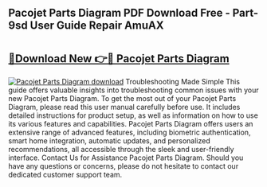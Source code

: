 ## Pacojet Parts Diagram PDF Download Free - Part-9sd User Guide Repair AmuAX

# <h2><a href="http://dftcsl.blite.top/?on=Pacojet+Parts+Diagram">🔗Download New 👉🔴 Pacojet Parts Diagram</a></h2>

[![Pacojet Parts Diagram download](https://i.imgur.com/lujVjoI.png)](http://dftcsl.blite.top/?on=Pacojet+Parts+Diagram)
Troubleshooting Made Simple This guide offers valuable insights into troubleshooting common issues with your new Pacojet Parts Diagram. To get the most out of your Pacojet Parts Diagram, please read this user manual carefully before use. It includes detailed instructions for product setup, as well as information on how to use its various features and capabilities. Pacojet Parts Diagram offers users an extensive range of advanced features, including biometric authentication, smart home integration, automatic updates, and personalized recommendations, all accessible through the sleek and user-friendly interface. Contact Us for Assistance Pacojet Parts Diagram. Should you have any questions or concerns, please do not hesitate to contact our dedicated customer support team.
